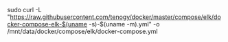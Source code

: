 sudo curl -L "https://raw.githubusercontent.com/tenogy/docker/master/compose/elk/docker-compose-elk-$(uname -s)-$(uname -m).yml" -o /mnt/data/docker/compose/elk/docker-compose.yml
